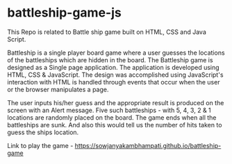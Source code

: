 # battleship-game-js

This Repo is related to Battle ship game built on HTML, CSS and Java Script.

Battleship is a single player board game where a user guesses the locations of the battleships which are hidden in the board. The Battleship game is designed as a Single page application. The application is developed using HTML, CSS & JavaScript. The design was accomplished using JavaScript's interaction with HTML is handled through events that occur when the user or the browser manipulates a page.

The user inputs his/her guess and the appropriate result is produced on the screen with an Alert message. Five such battleships - with 5, 4, 3, 2 & 1 locations are randomly placed on the board. The game ends when all the battleships are sunk. And also this would tell us the number of hits taken to guess the ships location.

Link to play the game - https://sowjanyakambhampati.github.io/battleship-game 
